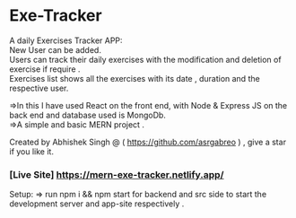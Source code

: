 # Exe-Tracker
A daily Exercises Tracker APP:</br>
New User can be added.</br>
Users can track their daily exercises with the modification and deletion of exercise if require .</br>
Exercises list shows all the exercises with its date , duration and the respective user.</br>


=>In this I have used React on the front end, with Node & Express JS on the back end and database used is MongoDb.</br>
=>A simple and basic MERN project .</br>

Created by Abhishek Singh @ ( https://github.com/asrgabreo ) , give a star if you like it.</br>

### [Live Site] https://mern-exe-tracker.netlify.app/ 

Setup:
=> run npm i && npm start for backend and src side to start the development server and app-site respectively .</br>
